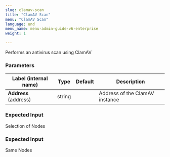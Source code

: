 ```yaml
---
slug: clamav-scan
title: "ClamAV Scan"
menu: "ClamAV Scan"
language: und
menu_name: menu-admin-guide-v6-enterprise
weight: 1

---
```


 Performs an antivirus scan using ClamAV

### Parameters
|Label (internal name)|Type|Default|Description|
|---|---|---|---|
|**Address** (address)|string|<no value>|Address of the ClamAV instance|



### Expected Input
Selection of Nodes


### Expected Input
Same Nodes


